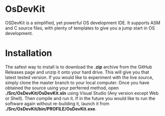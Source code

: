 # OsDevKit
OSDevKit is a simplified, yet powerful OS development IDE. It supports ASM and C source files, with plenty of templates to give you a jump start in OS development.

# Installation
The safest way to install is to download the **.zip** archive from the GitHub Releases page and unzip it onto your hard drive. This will give you that latest tested version. If you would like to experiment with the live source, simply clone the master branch to your local computer. Once you have obtained the source using your perferred method, open **./Src/OsDevKit/OsDevKit.sln** using Visual Studio (Any version except Web or Shell). Then compile and run it. If in the future you would like to run the software again without re-building it, launch it from **./Src/OsDevKit/bin/**PROFILE**/OsDevKit.exe**.
